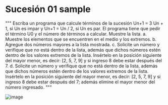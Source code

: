 # Sucesión 01 sample
"""  Escriba un programa que calcule términos de la sucesión Un+1 = 3 Un + 1, si Un es impar y Un+1 = Un / 2, si Un es par. 
El programa tiene que pedir el término U0 y el número de términos a calcular. Muestre la lista. 
a. 
Muestre los elementos que se encuentren en el medio y los extremos. 
b. Agregue dos números mayores a la lista mostrada. 
c. Solicite un número y verifique que no está dentro de la lista, además que dichos números estén dentro de los valores extremos de la lista. 
Insértelo en la posición siguiente del mayor menor, es decir: [2, 5, 7, 9] y si ingreso 8 debe estar después del 7. 
d. Solicite un número y verifique que no está dentro de la lista, además que dichos números estén dentro de los valores extremos de la lista. 
Insértelo en la posición siguiente del mayor menor, es decir: [2, 5, 7, 9] y si ingreso 8 debe estar después del 7; 
además elimine el mayor menor del número ingresado.
"""  

![image](https://user-images.githubusercontent.com/20383126/134627193-dbdbe541-a743-40cf-9f2b-d0ab5d77f628.png)
